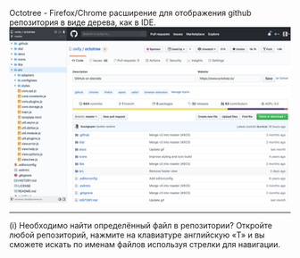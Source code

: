 Octotree - Firefox/Chrome расширение для отображения github репозитория в виде дерева, как в IDE.
![](images/228589.png)

---

(i) Необходимо найти определённый файл в репозитории? Откройте любой репозиторий, нажмите на клавиатуре английскую «T» и вы сможете искать по именам файлов используя стрелки для навигации.
